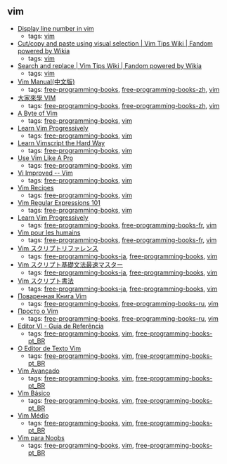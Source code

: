 vim
---
* [Display line number in vim](http://vim.wikia.com/wiki/Display_line_numbers)
    * tags: [vim](../tags/vim.md)
* [Cut/copy and paste using visual selection | Vim Tips Wiki | Fandom powered by Wikia](http://vim.wikia.com/wiki/Cut/copy_and_paste_using_visual_selection)
    * tags: [vim](../tags/vim.md)
* [Search and replace | Vim Tips Wiki | Fandom powered by Wikia](http://vim.wikia.com/wiki/Search_and_replace)
    * tags: [vim](../tags/vim.md)
* [Vim Manual(中文版)](http://man.chinaunix.net/newsoft/vi/doc/help.html)
    * tags: [free-programming-books](../tags/free-programming-books.md), [free-programming-books-zh](../tags/free-programming-books-zh.md), [vim](../tags/vim.md)
* [大家來學 VIM](http://www.study-area.org/tips/vim/index.html)
    * tags: [free-programming-books](../tags/free-programming-books.md), [free-programming-books-zh](../tags/free-programming-books-zh.md), [vim](../tags/vim.md)
* [A Byte of Vim](http://www.swaroopch.com/notes/vim/)
    * tags: [free-programming-books](../tags/free-programming-books.md), [vim](../tags/vim.md)
* [Learn Vim Progressively](http://yannesposito.com/Scratch/en/blog/Learn-Vim-Progressively/)
    * tags: [free-programming-books](../tags/free-programming-books.md), [vim](../tags/vim.md)
* [Learn Vimscript the Hard Way](http://learnvimscriptthehardway.stevelosh.com)
    * tags: [free-programming-books](../tags/free-programming-books.md), [vim](../tags/vim.md)
* [Use Vim Like A Pro](https://leanpub.com/VimLikeAPro)
    * tags: [free-programming-books](../tags/free-programming-books.md), [vim](../tags/vim.md)
* [Vi Improved -- Vim](http://www.truth.sk/vim/vimbook-OPL.pdf)
    * tags: [free-programming-books](../tags/free-programming-books.md), [vim](../tags/vim.md)
* [Vim Recipes](https://web.archive.org/web/20130302172911/http://vim.runpaint.org/vim-recipes.pdf)
    * tags: [free-programming-books](../tags/free-programming-books.md), [vim](../tags/vim.md)
* [Vim Regular Expressions 101](http://vimregex.com)
    * tags: [free-programming-books](../tags/free-programming-books.md), [vim](../tags/vim.md)
* [Learn Vim Progressively](http://yannesposito.com/Scratch/fr/blog/Learn-Vim-Progressively/)
    * tags: [free-programming-books](../tags/free-programming-books.md), [free-programming-books-fr](../tags/free-programming-books-fr.md), [vim](../tags/vim.md)
* [Vim pour les humains](https://vimebook.com/fr)
    * tags: [free-programming-books](../tags/free-programming-books.md), [free-programming-books-fr](../tags/free-programming-books-fr.md), [vim](../tags/vim.md)
* [Vim スクリプトリファレンス](http://nanasi.jp/code.html)
    * tags: [free-programming-books-ja](../tags/free-programming-books-ja.md), [free-programming-books](../tags/free-programming-books.md), [vim](../tags/vim.md)
* [Vim スクリプト基礎文法最速マスター](http://d.hatena.ne.jp/thinca/20100201/1265009821)
    * tags: [free-programming-books-ja](../tags/free-programming-books-ja.md), [free-programming-books](../tags/free-programming-books.md), [vim](../tags/vim.md)
* [Vim スクリプト書法](http://vim-jp.org/vimdoc-ja/usr_41.html)
    * tags: [free-programming-books-ja](../tags/free-programming-books-ja.md), [free-programming-books](../tags/free-programming-books.md), [vim](../tags/vim.md)
* [Поваренная Книга Vim](http://www.opennet.ru/docs/RUS/vim_cookbook/)
    * tags: [free-programming-books](../tags/free-programming-books.md), [free-programming-books-ru](../tags/free-programming-books-ru.md), [vim](../tags/vim.md)
* [Просто о Vim](http://rus-linux.net/MyLDP/BOOKS/Vim/prosto-o-vim.pdf)
    * tags: [free-programming-books](../tags/free-programming-books.md), [free-programming-books-ru](../tags/free-programming-books-ru.md), [vim](../tags/vim.md)
* [Editor VI - Guia de Referência](http://aurelio.net/curso/material/vim-ref.html)
    * tags: [free-programming-books](../tags/free-programming-books.md), [vim](../tags/vim.md), [free-programming-books-pt_BR](../tags/free-programming-books-pt_BR.md)
* [O Editor de Texto Vim](https://code.google.com/p/vimbook)
    * tags: [free-programming-books](../tags/free-programming-books.md), [vim](../tags/vim.md), [free-programming-books-pt_BR](../tags/free-programming-books-pt_BR.md)
* [Vim Avançado](http://aurelio.net/vim/vim-avancado.txt)
    * tags: [free-programming-books](../tags/free-programming-books.md), [vim](../tags/vim.md), [free-programming-books-pt_BR](../tags/free-programming-books-pt_BR.md)
* [Vim Básico](http://aurelio.net/vim/vim-basico.txt)
    * tags: [free-programming-books](../tags/free-programming-books.md), [vim](../tags/vim.md), [free-programming-books-pt_BR](../tags/free-programming-books-pt_BR.md)
* [Vim Médio](http://aurelio.net/vim/vim-medio.txt)
    * tags: [free-programming-books](../tags/free-programming-books.md), [vim](../tags/vim.md), [free-programming-books-pt_BR](../tags/free-programming-books-pt_BR.md)
* [Vim para Noobs](http://woliveiras.com.br/vimparanoobs/)
    * tags: [free-programming-books](../tags/free-programming-books.md), [vim](../tags/vim.md), [free-programming-books-pt_BR](../tags/free-programming-books-pt_BR.md)
